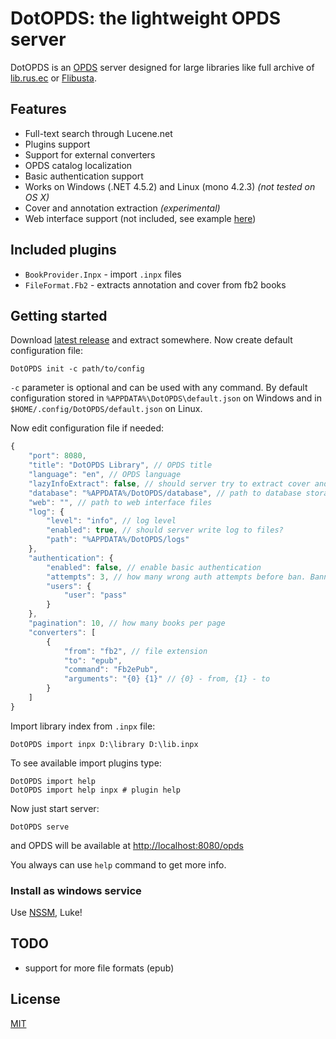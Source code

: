 # DotOPDS: the lightweight OPDS server

DotOPDS is an [OPDS][1] server designed for large libraries like
full archive of [lib.rus.ec][2] or [Flibusta][3].

## Features

* Full-text search through Lucene.net
* Plugins support
* Support for external converters
* OPDS catalog localization
* Basic authentication support
* Works on Windows (.NET 4.5.2) and Linux (mono 4.2.3) *(not tested on OS X)*
* Cover and annotation extraction *(experimental)*
* Web interface support (not included, see example [here][6])

## Included plugins

* `BookProvider.Inpx` - import `.inpx` files
* `FileFormat.Fb2` - extracts annotation and cover from fb2 books

## Getting started

Download [latest release][4] and extract somewhere.
Now create default configuration file:

    DotOPDS init -c path/to/config

`-c` parameter is optional and can be used with any command.
By default configuration stored in
`%APPDATA%\DotOPDS\default.json` on Windows
and in `$HOME/.config/DotOPDS/default.json` on Linux.

Now edit configuration file if needed:

```js
{
    "port": 8080,
    "title": "DotOPDS Library", // OPDS title
    "language": "en", // OPDS language
    "lazyInfoExtract": false, // should server try to extract cover and annotation from book?
    "database": "%APPDATA%/DotOPDS/database", // path to database storage
    "web": "", // path to web interface files
    "log": {
        "level": "info", // log level
        "enabled": true, // should server write log to files?
        "path": "%APPDATA%/DotOPDS/logs"
    },
    "authentication": {
        "enabled": false, // enable basic authentication
        "attempts": 3, // how many wrong auth attempts before ban. Banned ips stored in banned.json near config file
        "users": {
            "user": "pass"
        }
    },
    "pagination": 10, // how many books per page
    "converters": [
        {
            "from": "fb2", // file extension
            "to": "epub",
            "command": "Fb2ePub",
            "arguments": "{0} {1}" // {0} - from, {1} - to
        }
    ]
}
```

Import library index from `.inpx` file:

    DotOPDS import inpx D:\library D:\lib.inpx

To see available import plugins type:

    DotOPDS import help
    DotOPDS import help inpx # plugin help

Now just start server:

    DotOPDS serve

and OPDS will be available at [http://localhost:8080/opds](http://localhost:8080/opds)

You always can use `help` command to get more info.

### Install as windows service

Use [NSSM][5], Luke!

## TODO

* support for more file formats (epub)

## License

[MIT](LICENSE)

[1]: https://en.wikipedia.org/wiki/OPDS
[2]: http://lib.rus.ec
[3]: http://flibusta.is
[4]: https://github.com/DeniSix/DotOPDS/releases
[5]: https://nssm.cc
[6]: https://github.com/DeniSix/DotOPDS-web
